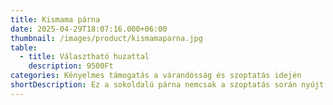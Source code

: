 ```yaml
---
title: Kismama párna
date: 2025-04-29T18:07:16.000+06:00
thumbnail: /images/product/kismamaparna.jpg
table:
  - title: Választható huzattal
    description: 9500Ft
categories: Kényelmes támogatás a várandósság és szoptatás idején
shortDescription: Ez a sokoldalú párna nemcsak a szoptatás során nyújt kényelmet, hanem a terhesség alatt is tökéletes alvást biztosít a növekvő pocaknak. A szoptatás során enyhíti a hát- és nyakfájdalmakat, miközben támogatja a baba megfelelő pozicionálását. A levehető huzat könnyen tisztítható, így mindig friss és kényelmes marad.
---
```

